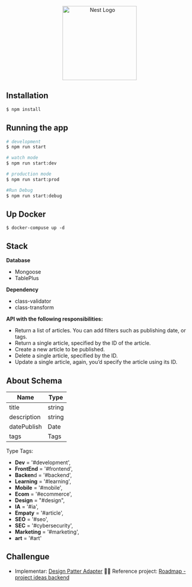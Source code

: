 <p align="center">
  <a href="http://nestjs.com/" target="blank"><img src="https://nestjs.com/img/logo-small.svg" width="200" alt="Nest Logo" /></a>
</p>

## Installation

```bash
$ npm install
```

## Running the app

```bash
# development
$ npm run start

# watch mode
$ npm run start:dev

# production mode
$ npm run start:prod

#Run Debug
$ npm run start:debug
```

## Up Docker

```
$ docker-compuse up -d
```

## Stack

**Database**
- Mongoose
- TablePlus

**Dependency**
- class-validator
- class-transform

**API with the following responsibilities:**

- Return a list of articles. You can add filters such as publishing date, or tags.
- Return a single article, specified by the ID of the article.
- Create a new article to be published.
- Delete a single article, specified by the ID.
- Update a single article, again, you’d specify the article using its ID.

## About Schema
| Name        	| Type   	|
|-------------	|--------	|
| title       	| string 	|
| description 	| string 	|
| datePublish 	| Date   	|
| tags 	        | Tags   	|

Type Tags:
- **Dev** = '#development', 
- **FrontEnd** = '#frontend', 
- **Backen**d = '#backend', 
- **Learning** = '#learning',
- **Mobile** = '#mobile',
- **Ecom** = '#ecommerce',
- **Design** = "#design",
- **IA** = '#ia',
- **Empaty** = '#article',
- **SEO** = '#seo',
- **SEC** = '#cybersecurity',
- **Marketing** = '#marketing',
- **art** = '#art'

## Challengue
- Implementar: [Design Patter Adapter](https://refactoring.guru/es/design-patterns/adapter)
📌📖 Reference project: [Roadmap - project ideas backend](https://roadmap.sh/backend/project-ideas#1-personal-blogging-platform-api)
